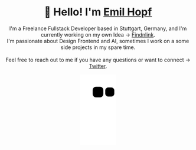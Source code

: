 

<h1 align="center">
  👋 Hello! I'm <a href="https://www.findnlink.com/de/member/emil" target="_blank">Emil Hopf</a>
</h1>

<p align="center">
I'm a Freelance Fullstack Developer based in Stuttgart, Germany, and I'm currently working on my own Idea -> <a href="https://findnlink.com">Findnlink</a>. 
  <br />
  I'm passionate about Design Frontend and AI, sometimes I work on a some side projects in my spare time. 
  <br />
  <br />
  Feel free to reach out to me if you have any questions or want to connect -> <a href="https://twitter.com/emilhopf">Twitter</a>.
</p>

<p align="center">
  <img src="https://github.com/jaemil/jaemil/blob/output/github-contribution-snake.svg" alt="My Contributions Graph" />
</p>
